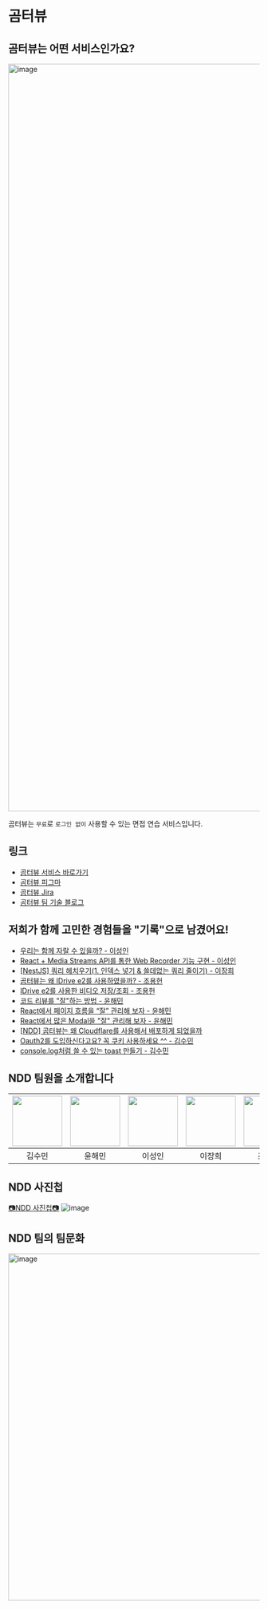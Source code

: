 # 곰터뷰

## 곰터뷰는 어떤 서비스인가요?

<img width="1495" alt="image" src="https://github.com/boostcampwm2023/web14-gomterview/assets/57657868/009b50e8-6dd6-4dda-8169-d9718038af1f">

곰터뷰는 `무료`로 `로그인 없이` 사용할 수 있는 면접 연습 서비스입니다.

## 링크

- [곰터뷰 서비스 바로가기](https://www.gomterview.com)
- [곰터뷰 피그마](https://www.figma.com/file/DGvVrbuTotapX9sTETDCqV/%EC%9B%B9-%EB%94%94%EC%9E%90%EC%9D%B8?type=design&node-id=0:1&mode=design&t=CZLWQG6hGeCCMeax-1)
- [곰터뷰 Jira](https://milk717.atlassian.net/jira/software/projects/NDD/boards/1)
- [곰터뷰 팀 기술 블로그](https://blog.gomterview.com)

## 저희가 함께 고민한 경험들을 "기록"으로 남겼어요!

- [우리는 함께 자랄 수 있을까? - 이성인](https://velog.io/@adultlee/%EC%9A%B0%EB%A6%AC%EB%8A%94-%ED%95%A8%EA%BB%98-%EC%9E%90%EB%9E%84-%EC%88%98-%EC%9E%88%EC%9D%84%EA%B9%8C)
- [React + Media Streams API를 통한 Web Recorder 기능 구현 - 이성인](https://velog.io/@adultlee/Media-Streams-API%EC%9D%84-%ED%86%B5%ED%95%9C-Web-Recorder-%EA%B8%B0%EB%8A%A5-%EA%B5%AC%ED%98%84)
- [[NestJS] 쿼리 헤치우기(1. 인덱스 넣기 & 쓸데없는 쿼리 줄이기) - 이장희](https://jangsarchive.tistory.com/147)
- [곰터뷰는 왜 IDrive e2를 사용하였을까? - 조용헌](https://lildev.tistory.com/178)
- [IDrive e2를 사용한 비디오 저장/조회 - 조용헌](https://lildev.tistory.com/179)
- [코드 리뷰를 "잘"하는 방법 - 윤해민](https://yoonhaemin.com/tag/experience/code-review/)
- [React에서 페이지 흐름을 “잘” 관리해 보자 - 윤해민](https://yoonhaemin.com/tag/experience/react-page-flow/)
- [React에서 많은 Modal을 "잘" 관리해 보자 - 윤해민](https://yoonhaemin.com/tag/experience/react-modal/)
- [[NDD] 곰터뷰는 왜 Cloudflare를 사용해서 배포하게 되었을까](https://www.milk717.com/gomterview-1/)
- [Oauth2를 도입하신다고요? 꼭 쿠키 사용하세요 ^^ - 김수민](https://www.milk717.com/gomterview-2/)
- [console.log처럼 쓸 수 있는 toast 만들기 - 김수민](https://www.milk717.com/gomterview-3/)

## NDD 팀원을 소개합니다

| <a href="https://github.com/milk717"><img src="https://avatars.githubusercontent.com/u/57657868?v=4" width="100"></a> | <a href="https://github.com/Yoon-Hae-Min"><img src="https://avatars.githubusercontent.com/u/49224104?v=4" width="100"></a> | <a href="https://github.com/adultlee"><img src="https://avatars.githubusercontent.com/u/77886826?v=4" width="100"></a> | <a href="https://github.com/JangAJang"><img src="https://avatars.githubusercontent.com/u/99702271?v=4" width="100"></a> | <a href="https://github.com/quiet-honey"><img src="https://avatars.githubusercontent.com/u/99426344?v=4" width="100"></a> |
| :-------------------------------------------------------------------------------------------------------------------: | :------------------------------------------------------------------------------------------------------------------------: | :--------------------------------------------------------------------------------------------------------------------: | :---------------------------------------------------------------------------------------------------------------------: | :-----------------------------------------------------------------------------------------------------------------------: |
|                                                        김수민                                                         |                                                           윤해민                                                           |                                                         이성인                                                         |                                                         이장희                                                          |                                                          조용현                                                           |

## NDD 사진첩
[📷NDD 사진첩📷](https://www.notion.so/de6ae14085654c72b25d3b38018b7aa8)
![image](https://github.com/boostcampwm2023/web14-gomterview/assets/57657868/42a1f2c6-4584-4ab7-b670-121918b5a89c)

## NDD 팀의 팀문화
<img width="694" alt="image" src="https://github.com/boostcampwm2023/web14-gomterview/assets/57657868/10f237be-1f0e-4e75-b42d-c71377a5bf8a">
